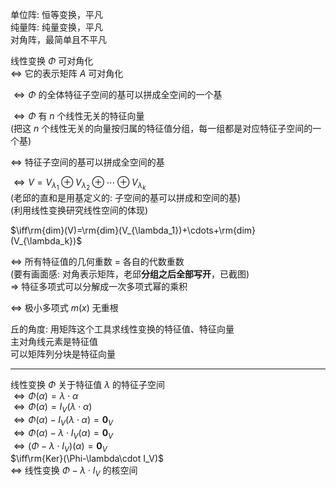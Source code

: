 单位阵: 恒等变换，平凡  
纯量阵: 纯量变换，平凡  
对角阵，最简单且不平凡  
  
线性变换 $\Phi$ 可对角化  
 $\iff$ 它的表示矩阵 $A$ 可对角化  
  
 $\iff\Phi$ 的全体特征子空间的基可以拼成全空间的一个基  
  
 $\iff\Phi$ 有 $n$ 个线性无关的特征向量  
(把这 $n$ 个线性无关的向量按归属的特征值分组，每一组都是对应特征子空间的一个基)  
  
 $\iff$ 特征子空间的基可以拼成全空间的基  
  
 $\iff V=V_{\lambda_1}\oplus V_{\lambda_2}\oplus\cdots\oplus V_{\lambda_k}$  
(老邱的直和是用基定义的: 子空间的基可以拼成和空间的基)  
(利用线性变换研究线性空间的体现)  
  
 $\iff\rm{dim}(V)=\rm{dim}(V_{\lambda_1})+\cdots+\rm{dim}(V_{\lambda_k})$  
  
 $\iff$ 所有特征值的几何重数 $=$ 各自的代数重数  
(要有画面感: 对角表示矩阵，老邱**分组之后全部写开**，已截图)  
 $\Rightarrow$ 特征多项式可以分解成一次多项式幂的乘积  
  
 $\iff$ 极小多项式 $m(x)$ 无重根  
  
丘的角度: 用矩阵这个工具求线性变换的特征值、特征向量  
主对角线元素是特征值  
可以矩阵列分块是特征向量  
  
---  
  
线性变换 $\Phi$ 关于特征值 $\lambda$ 的特征子空间  
 $\iff\Phi(\alpha)=\lambda\cdot\alpha$  
 $\iff\Phi(\alpha)=I_V(\lambda\cdot\alpha)$  
 $\iff\Phi(\alpha)-I_V(\lambda\cdot\alpha)=\mathbf0_V$  
 $\iff\Phi(\alpha)-\lambda\cdot I_V(\alpha)=\mathbf0_V$  
 $\iff(\Phi-\lambda\cdot I_V)(\alpha)=\mathbf0_V$  
 $\iff\rm{Ker}(\Phi-\lambda\cdot I_V)$  
 $\iff$ 线性变换 $\Phi-\lambda\cdot I_V$ 的核空间  
